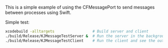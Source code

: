 This is a simple example of using the CFMessagePort to send messages between processes using Swift.

Simple test:

```sh
xcodebuild -alltargets                 # Build server and client
./build/Release/KJMessageTestServer &  # Run the server in the background
./build/Release/KJMessageTestClient    # Run the client and see the output from both processes
```
